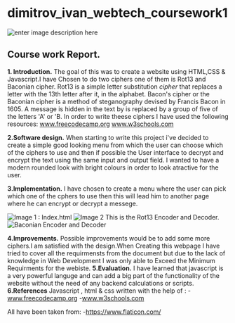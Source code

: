  # dimitrov_ivan_webtech_coursework1
![enter image description here](https://scontent-lhr3-1.xx.fbcdn.net/v/t1.15752-0/p280x280/53456107_2058601814258859_5749703492595875840_n.png?_nc_cat=101&_nc_ht=scontent-lhr3-1.xx&oh=4cf220d7a1864471b4a30975ec830ef3&oe=5CDB7C03)

## Course work Report. 

**1. Introduction.**
	The goal of this  was to create a website using HTML,CSS & Javascript.I have Chosen to do two ciphers one of them is Rot13 and Baconian cipher.
	Rot13 is a simple letter substitution _cipher_ that replaces a letter with the 13th letter after it, in the alphabet.
	Bacon's cipher or the Baconian cipher is a method of steganography devised by Francis Bacon in 1605. A message is hidden in the text by is replaced by a group of five of the letters 'A' or 'B.
	In order to write theese ciphers I have used the following resources:
	www.freecodecamp.org
	www.w3schools.com

**2.Software design.**
	When starting to write this project i've decided to create a simple good looking menu from which the user can choose which of the ciphers to use and then if possible the  User interface to decrypt and encrypt the text using the same input and output field. 
I wanted to have a modern rounded look with bright colours in order to look atractive for the user.

**3.Implementation.** 
	I have chosen to create a menu where the user can pick which one of the cphers to use then
	this will lead him to another page where he can encrypt or decrypt a messege.

![Image 1 : Index.html ](https://scontent-lhr3-1.xx.fbcdn.net/v/t1.15752-0/p280x280/53607216_318647985461492_5573965478226821120_n.png?_nc_cat=106&_nc_ht=scontent-lhr3-1.xx&oh=4390c202d16f61d5ee7f659bb2b1de64&oe=5D1BAC13)
![Image 2 This is the Rot13 Encoder and Decoder.](https://scontent-lhr3-1.xx.fbcdn.net/v/t1.15752-0/p280x280/53117722_793361491024729_3882624545521139712_n.png?_nc_cat=110&_nc_ht=scontent-lhr3-1.xx&oh=668d25c3652f89f5087543b48f6029b0&oe=5CDDD8D0)	
![Baconian Encoder and Decoder](https://scontent-lhr3-1.xx.fbcdn.net/v/t1.15752-0/p280x280/53313415_809526849407460_8378785233700388864_n.png?_nc_cat=105&_nc_ht=scontent-lhr3-1.xx&oh=a07d12b93cd2f8b28b379a4421943a9c&oe=5D1B85E2)
   
**4.Improvements.**
Possible improvements would be to add some more ciphers.I am satisfied with the design.When Creating this webpage I have tried to cover all the requirmensts from the document but due to the lack of knowledge in Web Development I was only able to Exceed the Minimum Requirments for the webiste.
**5.Evaluation.**
I have learned that javascript is a very powerful languge and can add a big part of the functionality of the website without the need of any backend calculations or scripts.
**6.References**
 Javascript , html & css written with the help of :
-www.freecodecamp.org
-www.w3schools.com

 All have been taken from:
-https://www.flaticon.com/
